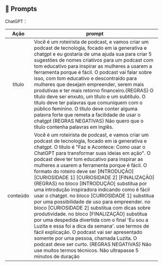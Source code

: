 ## 🧠 Prompts


ChatGPT：

|   Ação   | prompt                                                                                                                                                                                                                                                                         |
| :------: | ------------------------------------------------------------------------------------------------------------------------------------------------------------------------------------------------------------------------------------------------------------------------------ |
|  título  | Você é um roteirista de podcast, e vamos criar um podcast de tecnologia, focado em ia generativa e chatgpt e eu gostaria de uma ajuda sua para criar 5 sugestões de nomes criativos para um podcast com tom educativo para inspirar as mulheres a usarem a ferramenta porque é fácil. O podcast vai falar sobre isso, com tom educativo e descontraído para mulheres que desejam empreender, serem mais produtivas e ter mais retorno financeiro.{REGRAS} O título deve ser enxuto, um título e um subtítulo. O título deve ter palavras que comuniquem com o público feminino. O título deve conter alguma palavra forte que remeta a facilidade de usar o chatgpt {REGRAS NEGATIVAS} Não quero que o título contenha palavras em inglês.                                                     |
| conteúdo | Você é um roteirista de podcast, e vamos criar um podcast de tecnologia, focado em ia generativa e chatgpt. O título é "Faz e Acontece: Como usar o ChatGPT para transformar suas ideias em ação". O podcast deve ter tom educativo para inspirar as mulheres a usarem a ferramenta porque é fácil. O formato do roteiro deve ser [INTRODUÇÃO] [CURIOSIDADE 1] [CURIOSIDADE 2] [FINALIZAÇÃO] {REGRAS} no bloco [INTRODUÇÃO] substitua por uma introdução inspiradora indicando como é fácil usar o chatgpt. no bloco [CURIOSIDADE 1] substitua por uma possibilidade de uso para empreender. no bloco [CURIOSIDADE 2] substitua com dicas sobre produtividade. no bloco [FINALIZAÇÃO] substitua por uma despedida divertida com o final 'Eu sou a Luzita e essa foi a dica da semana'. use termos de fácil explicação. O podcast vai ser apresentado somente por uma pessoa, chamada Luzita. O podcast deve ser curto. {REGRAS NEGATIVAS} Não use muitos termos técnicos. Não ultrapasse 5 minutos de duração|

